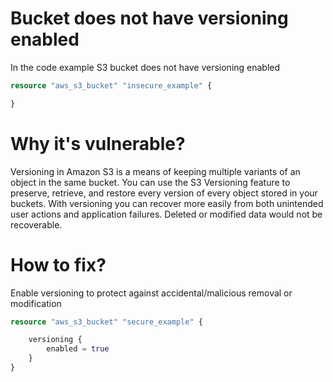 # Bucket does not have versioning enabled

In the code example S3 bucket does not have versioning enabled

```terraform
resource "aws_s3_bucket" "insecure_example" {

}
```

# Why it's vulnerable?

Versioning in Amazon S3 is a means of keeping multiple variants of an object in the same bucket. You can use the S3 Versioning feature to preserve, retrieve, and restore every version of every object stored in your buckets. With versioning you can recover more easily from both unintended user actions and application failures. Deleted or modified data would not be recoverable.

# How to fix?

Enable versioning to protect against accidental/malicious removal or modification

```terraform
resource "aws_s3_bucket" "secure_example" {

    versioning {
        enabled = true
    }
}
```
